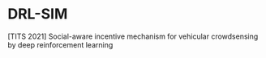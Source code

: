 # DRL-SIM
[TITS 2021] Social-aware incentive mechanism for vehicular crowdsensing by deep reinforcement learning
